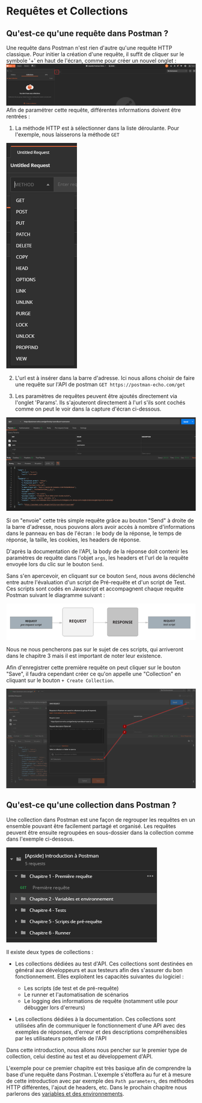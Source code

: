 # Requêtes et Collections

## Qu'est-ce qu'une requête dans Postman ?

Une requête dans Postman n'est rien d'autre qu'une requête HTTP classique. Pour initier la création d'une requête, il suffit de cliquer sur le symbole '+' en haut de l'écran, comme pour créer un nouvel onglet :
![creation-requete.png](/images/chap.1/creation-requete.png)
Afin de paramétrer cette requête, différentes informations doivent être rentrées :

1. La méthode HTTP est à sélectionner dans la liste déroulante. Pour l'exemple, nous laisserons la méthode `GET`

![creation-requete.png](/images/chap.1/methode-http.png)

2. L'url est à insérer dans la barre d'adresse. Ici nous allons choisir de faire une requête sur l'API de postman `GET https://postman-echo.com/get`

3. Les paramètres de requêtes peuvent être ajoutés directement via l'onglet 'Params'. Ils s'ajouteront directement à l'url s'ils sont cochés comme on peut le voir dans la capture d'écran ci-dessous.

![send-request.png](/images/chap.1/send-request.png)

Si on "envoie" cette très simple requête grâce au bouton "Send" à droite de la barre d'adresse, nous pouvons alors avoir accès à nombre d'informations dans le panneau en bas de l'écran : le body de la réponse, le temps de réponse, la taille, les cookies, les headers de réponse.

D'après la documentation de l'API, la body de la réponse doit contenir les paramètres de requête dans l'objet `args`, les headers et l'url de la requête envoyée lors du clic sur le bouton `Send`.

Sans s'en apercevoir, en cliquant sur ce bouton `Send`, nous avons déclenché entre autre l'évaluation d'un script de Pré-requête et d'un script de Test. Ces scripts sont codés en Javascript et accompagnent chaque requête Postman suivant le diagramme suivant :

![req-resp.png](/images/chap.1/req-resp.png)

Nous ne nous pencherons pas sur le sujet de ces scripts, qui arriveront dans le chapitre 3 mais il est important de noter leur existence.

Afin d'enregistrer cette première requête on peut cliquer sur le bouton "Save", il faudra cependant créer ce qu'on appelle une "Collection" en cliquant sur le bouton `+ Create Collection`.

![save-request.png](/images/chap.1/save-request.png)

## Qu'est-ce qu'une collection dans Postman ?

Une collection dans Postman est une façon de regrouper les requêtes en un ensemble pouvant être facilement partagé et organisé.
Les requêtes peuvent être ensuite regroupées en sous-dossier dans la collection comme dans l'exemple ci-dessous.

![premiere-collection.png](/images/chap.1/premiere-collection.png)

Il existe deux types de collections :

- Les collections dédiées au test d'API. Ces collections sont destinées en général aux développeurs et aux testeurs afin des s'assurer du bon fonctionnement. Elles exploitent les capacités suivantes du logiciel :
  - Les scripts (de test et de pré-requête)
  - Le runner et l'automatisation de scénarios
  - Le logging des informations de requête (notamment utile pour débugger lors d'erreurs)
  
- Les collections dédiées à la documentation. Ces collections sont utilisées afin de communiquer le fonctionnement d'une API avec des exemples de réponses, d'erreur et des descriptions compréhensibles par les utilisateurs potentiels de l'API

Dans cette introduction, nous allons nous pencher sur le premier type de collection, celui destiné au test et au développement d'API.

L'exemple pour ce premier chapitre est très basique afin de comprendre la base d'une requête dans Postman. L'exemple s'étoffera au fur et à mesure de cette introduction avec par exemple des `Path parameters`, des méthodes HTTP différentes, l'ajout de headers, etc.
Dans le prochain chapitre nous parlerons des [variables et des environnements](02-variables_et_environnement.md).
